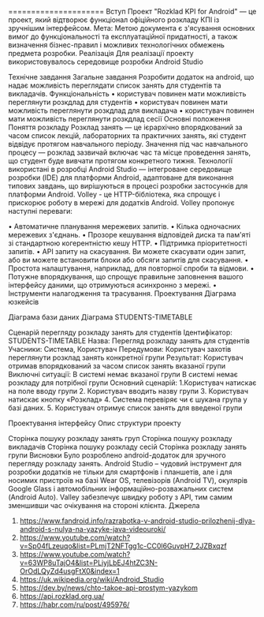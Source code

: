 ===================== Вступ
Проект "Rozklad KPI for Android" — це проект, який відтворює функціонал офіційного розкладу КПІ із зручнішим інтерфейсом.
Мета: Метою документа є з'ясування основних вимог до функціональності та експлуатаційної придатності, а також визначення бізнес-правил і можливих технологічних обмежень предмета розробки.
Реалізація Для реалізації проекту використовувалось середовище розробки Android Studio 

Технічне завдання
Загальне завдання Розробити додаток на android, що надає можливість переглядати список занять для студентів та викладачів.
Функціональність
•	користувач повинен мати можливість переглянути розкдлад для студентів
•	користувач повинен мати можливість переглянути розкдлад для викладача
•	користувач повинен мати можливість переглянути розкдлад сесії
Основні положення
Поняття розкладу
Розклад занять — це ієрархічно впорядкований за часом список лекцій, лабораторних та практичних занять, які студент відвідує протягом навчального періоду.
Значення під час навчального процесу — розклад зазвичай включає час та місце проведення занять, що студент буде вивчати протягом конкретного тижня.
Технології використані в розробці
Android Studio — інтегроване середовище розробки (IDE) для платформи Android, адаптоване для виконання типових завдань, що вирішуються в процесі розробки застосунків для платформи Android.
Volley - це HTTP-бібліотека, яка спрощує і прискорює роботу в мережі для додатків Android.
Volley пропонує наступні переваги:

•	Автоматичне планування мережевих запитів.
•	Кілька одночасних мережевих з'єднань.
•	Прозоре кешування відповідей диска та пам'яті зі стандартною когерентністю кешу HTTP.
•	Підтримка пріоритетності запитів.
•	API запиту на скасування. Ви можете скасувати один запит, або ви можете встановити блоки або обсяги запитів для скасування.
•	Простота налаштування, наприклад, для повторної спроби та відмови.
•	Потужне впорядкування, що спрощує правильне заповнення вашого інтерфейсу даними, що отримуються асинхронно з мережі.
•	Інструменти налагодження та трасування.
Проектування
Діаграма юзкейсів
 
Діаграма бази даних
Діаграма STUDENTS-TIMETABLE
 
Сценарій перегляду розкладу занять для студентів
Ідентифікатор:	STUDENTS-TIMETABLE
Назва:	Перегляд розкладу занять для студентів
Учасники:	Система, Користувач
Передумови:	Користувач захотів переглянути розклад занять конкретної групи
Результат:	Користувач отримав впорядкований за часом список занять вказаної групи
Виключні ситуації:	В системі немає вказаної групи
В системі немає розкладу для потрібної групи
Основний сценарій:	1.Користувач натискає на поле вводу групи
2. Користувач вводить назву групи
3. Користувач натискає кнопку «Розклад» 
4. Система перевіряє чи є шукана група у базі даних.
5. Користувач отримує список занять для введеної групи


Проектування інтерфейсу
Опис структури проекту

Сторінка пошуку розкладу занять груп
Сторінка пошуку розкладу викладачів
Сторінка пошуку розкладу сесій
Сторінка розкладу занять групи
Висновки
Було розроблено android-додаток для зручного перегляду розкладу занять. Android Studio – чудовий інструмент для розробки додатків не тільки для смартфонів і планшетів, але і для носимих пристроїв на базі Wear OS, телевізорів (Android TV), окулярів Google Glass і автомобільних інформаційно-розважальних систем (Android Auto). 
Valley забезпечує швидку роботу з API, тим самим зменшивши час очікування на стороні клієнта.
Джерела
1.	https://www.fandroid.info/razrabotka-v-android-studio-prilozhenij-dlya-android-s-nulya-na-yazyke-java-videouroki/
2.	https://www.youtube.com/watch?v=Sp04fLzeuqo&list=PLmjT2NFTgg1c-CC0l6GuvpH7_2JZBxqzf
3.	https://www.youtube.com/watch?v=63WP8uTajO4&list=PLiyjLbEJ4htZC3N-OrOdLQyZd4usgFtX0&index=1
4.	https://uk.wikipedia.org/wiki/Android_Studio
5.	https://dev.by/news/chto-takoe-api-prostym-yazykom
6.	https://api.rozklad.org.ua/
7.	https://habr.com/ru/post/495976/





